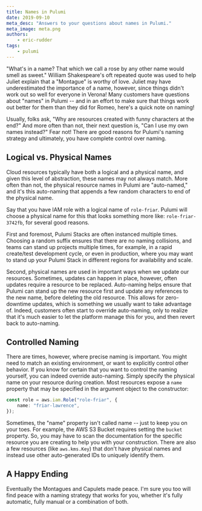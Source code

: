 ```yaml
---
title: Names in Pulumi
date: 2019-09-10
meta_desc: "Answers to your questions about names in Pulumi."
meta_image: meta.png
authors:
    - eric-rudder
tags:
    - pulumi
---
```


"What's in a name? That which we call a rose by any other name would smell as sweet."  William Shakespeare's oft repeated quote was used to help Juliet explain that a "Montague" is worthy of love.  Juliet may have underestimated the importance of a name, however, since things didn't work out so well for everyone in Verona!  Many customers have questions about "names" in Pulumi -- and in an effort to make sure that things work out better for them than they did for Romeo, here's a quick note on naming!

<!--more-->

Usually, folks ask, "Why are resources created with funny characters at the end?"  And more often than not, their next question is, "Can I use my own names instead?"  Fear not!  There are good reasons for Pulumi's naming strategy and ultimately, you have complete control over naming.

## Logical vs. Physical Names

Cloud resources typically have both a logical and a physical name, and given this level of abstraction, these names may not always match.  More often than not, the physical resource names in Pulumi are "auto-named," and it's this auto-naming that appends a few random characters to end of the physical name.

Say that you have IAM role with a logical name of `role-friar`.  Pulumi will choose a physical name for this that looks something more like: `role-friar-3742fb`, for several good reasons.

First and foremost, Pulumi Stacks are often instanced multiple times.  Choosing a random suffix ensures that there are no naming collisions, and teams can stand up projects multiple times, for example, in a rapid create/test development cycle, or even in production, where you may want to stand up your Pulumi Stack in different regions for availability and scale.

Second, physical names are used in important ways when we update our resources.  Sometimes, updates can happen in place, however, often updates require a resource to be replaced.  Auto-naming helps ensure that Pulumi can stand up the new resource first and update any references to the new name, before deleting the old resource.  This allows for zero-downtime updates, which is something we usually want to take advantage of.  Indeed, customers often start to override auto-naming, only to realize that it's much easier to let the platform manage this for you, and then revert back to auto-naming.

## Controlled Naming

There are times, however, where precise naming is important.  You might need to match an existing environment, or want to explicitly control other behavior.  If you know for certain that you want to control the naming yourself, you can indeed override auto-naming.  Simply specify the physical name on your resource during creation. Most resources expose a `name` property that may be specified in the argument object to the constructor:

```typescript
const role = aws.iam.Role("role-friar", {
    name: "friar-lawrence",
});
```

Sometimes, the "name" property isn't called name -- just to keep you on your toes.  For example, the AWS S3 Bucket requires setting the `bucket` property.  So, you may have to scan the documentation for the specific resource you are creating to help you with your construction.  There are also a few resources (like `aws.kms.Key`) that don't have physical names and instead use other auto-generated IDs to uniquely identify them.

## A Happy Ending

Eventually the Montagues and Capulets made peace.  I'm sure you too will find peace with a naming strategy that works for you, whether it's fully automatic, fully manual or a combination of both.
